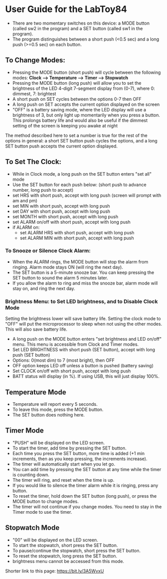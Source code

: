 # User Guide for the LabToy84
  
- There are two momentary switches on this device: a MODE button (called sw2 in the program) and a SET button (called sw1 in the program).
- The program distinguishes between a short push (<0.5 sec) and a long push (>=0.5 sec) on each button.

## To Change Modes: 
- Pressing the MODE button (short push) will cycle between the following modes: <b>Clock --> Temperature --> Timer --> Stopwatch</b>
- Pressing the MODE button (long push) will allow you to set the brightness of the LED 4-digit 7-segment display from (0-7), where 0: dimmest, 7: brightest
- A short push on SET cycles between the options 0-7 then OFF
- A long push on SET accepts the current option displayed on the screen
- "OFF" is a battery saving mode, where the LED display will use a brightness of 3, but only light up momentarily when you press a button. This prolongs battery life and would also be useful if the dimmest setting of the screen is keeping you awake at night

The method described here to set a number is true for the rest of the options in general: a short SET button push cycles the options, and a long SET button push accepts the current option displayed.
  
## To Set The Clock:
   - While in Clock mode, a long push on the SET button enters "set all" mode
   - Use the SET button for each push below: (short push to advance number, long push to accept)
   - set HRS with short push, accept with long push (screen will prompt with am and pm)
   - set MIN with short push, accept with long push
   - set DAY with short push, accept with long push
   - set MONTH with short push, accept with long push
   - set ALARM on/off with short push, accept with long push
   - if ALARM on:
      - set ALARM HRS with short push, accept with long push
      - set ALARM MIN with short push, accept with long push

### To Snooze or Silence Clock Alarm:
   - When the ALARM rings, the MODE button will stop the alarm from ringing. Alarm mode stays ON (will ring the next day). 
   - The SET button is a 5-minute snooze bar. You can keep pressing the SET button to sound the alarm 5 minutes later.
   - If you allow the alarm to ring and miss the snooze bar, alarm mode will stay on, and ring the next day.

### Brightness Menu: to Set LED brightness, and to Disable Clock Mode
Setting the brightness lower will save battery life.
Setting the clock mode to "OFF" will put the microprocessor to sleep when not using the other modes. This will also save battery life.

   - A long push on the MODE button enters "set brightness and LED on/off" menu. This menu is accessible from Clock and Timer modes.  
   - Set LED BRIGHTNESS with short push (SET button), accept with long push (SET button)
   - Options: 0(most dim) to 7 (most bright), then OFF
   - OFF option keeps LED off unless a button is pushed (battery saving)
   - Set CLOCK on/off with short push, accept with long push
   - BATT status will display (in %). If using USB, this will just display 100%.

## Temperature Mode
  - Temperature will report every 5 seconds.
  - To leave this mode, press the MODE button.
  - The SET button does nothing here.

## Timer Mode
  - "PUSH" will be displayed on the LED screen.
  - To start the timer, add time by pressing the SET button.
  - Each time you press the SET button, more time is added (+1 min increments, then as you keep pressing, the increments increase). 
  - The timer will automatically start when you let go.
  - You can add time by pressing the SET button at any time while the timer is counting down.
  - The timer will ring, and reset when the time is up.
  - If you would like to silence the timer alarm while it is ringing, press any button.
  - To reset the timer, hold down the SET button (long push), or press the MODE button to change modes.
  - The timer will not continue if you change modes. You need to stay in the Timer mode to use the timer.

## Stopwatch Mode
  - "00" will be displayed on the LED screen.
  - To start the stopwatch, short press the SET button.
  - To pause/continue the stopwatch, short press the SET button.
  - To reset the stopwatch, long press the SET button.
  - brightness menu cannot be accessed from this mode.

Shorter link to this page: https://bit.ly/3A5WvxU
